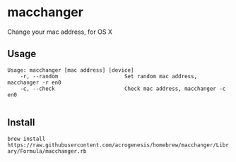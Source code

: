macchanger
==========

Change your mac address, for OS X

Usage
---

```
Usage: macchanger [mac address] [device]
    -r, --random                     Set random mac address, macchanger -r en0
    -c, --check                      Check mac address, macchanger -c en0
    
```

Install
---

`brew install https://raw.githubusercontent.com/acrogenesis/homebrew/macchanger/Library/Formula/macchanger.rb`
